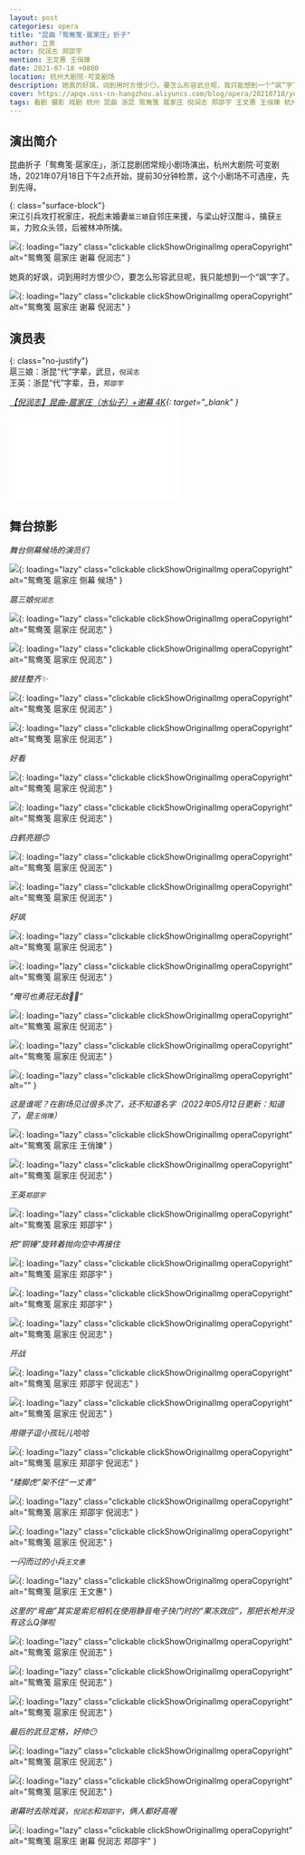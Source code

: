 ```yaml
---
layout: post
categories: opera
title: "昆曲「鸳鸯笺·扈家庄」折子"
author: 立泉
actor: 倪润志 郑邵宇
mention: 王文惠 王俏瓅
date: 2021-07-18 +0800
location: 杭州大剧院·可变剧场
description: 她真的好飒，词到用时方恨少😶，要怎么形容武旦呢，我只能想到一个“飒”字了。
cover: https://apqx.oss-cn-hangzhou.aliyuncs.com/blog/opera/20210718/yuanyangjian_hujiazhuang/DSC06696_thumb.jpg
tags: 看剧 摄影 戏剧 杭州 昆曲 浙昆 鸳鸯笺 扈家庄 倪润志 郑邵宇 王文惠 王俏瓅 杭州大剧院·可变剧场
---
```


## 演出简介

昆曲折子「鸳鸯笺·扈家庄」，浙江昆剧团常规小剧场演出，杭州大剧院·可变剧场，2021年07月18日下午2点开始，提前30分钟检票，这个小剧场不可选座，先到先得。

{: class="surface-block"}  
宋江引兵攻打祝家庄，祝彪末婚妻`扈三娘`自邻庄来援，与梁山好汉酣斗，擒获`王英`，力败众头领，后被林冲所擒。

![](https://apqx.oss-cn-hangzhou.aliyuncs.com/blog/opera/20210718/yuanyangjian_hujiazhuang/DSC06695_thumb.jpg){: loading="lazy" class="clickable clickShowOriginalImg operaCopyright" alt="鸳鸯笺 扈家庄 谢幕 倪润志" }

她真的好飒，词到用时方恨少😶，要怎么形容武旦呢，我只能想到一个“飒”字了。

![](https://apqx.oss-cn-hangzhou.aliyuncs.com/blog/opera/20210718/yuanyangjian_hujiazhuang/DSC07108_thumb.jpg){: loading="lazy" class="clickable clickShowOriginalImg operaCopyright" alt="鸳鸯笺 扈家庄 谢幕 倪润志" }

## 演员表

{: class="no-justify"}  
扈三娘：浙昆“代”字辈，武旦，`倪润志`  
王英：浙昆“代”字辈，丑，`郑邵宇`

*[【倪润志】昆曲-扈家庄（水仙子）+谢幕 4K](https://www.bilibili.com/video/BV1Ch411v7PY){: target="_blank" }*

<div class="video-container">
<iframe loading="lazy" src="//player.bilibili.com/player.html?aid=205688827&bvid=BV1Ch411v7PY&cid=948705131&p=1&autoplay=0" scrolling="no" border="0" frameborder="no" framespacing="0" allowfullscreen="true"> </iframe>
</div>

## 舞台掠影

*舞台侧幕候场的演员们*

![](https://apqx.oss-cn-hangzhou.aliyuncs.com/blog/opera/20210718/yuanyangjian_hujiazhuang/DSC06676_thumb.jpg){: loading="lazy" class="clickable clickShowOriginalImg operaCopyright" alt="鸳鸯笺 扈家庄 侧幕 候场" }

*扈三娘`倪润志`*

![](https://apqx.oss-cn-hangzhou.aliyuncs.com/blog/opera/20210718/yuanyangjian_hujiazhuang/DSC06677_thumb.jpg){: loading="lazy" class="clickable clickShowOriginalImg operaCopyright" alt="鸳鸯笺 扈家庄 倪润志" }

![](https://apqx.oss-cn-hangzhou.aliyuncs.com/blog/opera/20210718/yuanyangjian_hujiazhuang/DSC06678_thumb.jpg){: loading="lazy" class="clickable clickShowOriginalImg operaCopyright" alt="鸳鸯笺 扈家庄 倪润志" }

*披挂整齐✨*

![](https://apqx.oss-cn-hangzhou.aliyuncs.com/blog/opera/20210718/yuanyangjian_hujiazhuang/DSC06680_thumb.jpg){: loading="lazy" class="clickable clickShowOriginalImg operaCopyright" alt="鸳鸯笺 扈家庄 倪润志" }

![](https://apqx.oss-cn-hangzhou.aliyuncs.com/blog/opera/20210718/yuanyangjian_hujiazhuang/DSC06685_thumb.jpg){: loading="lazy" class="clickable clickShowOriginalImg operaCopyright" alt="鸳鸯笺 扈家庄 倪润志" }

*好看*

![](https://apqx.oss-cn-hangzhou.aliyuncs.com/blog/opera/20210718/yuanyangjian_hujiazhuang/DSC06705_thumb.jpg){: loading="lazy" class="clickable clickShowOriginalImg operaCopyright" alt="鸳鸯笺 扈家庄 倪润志" }

![](https://apqx.oss-cn-hangzhou.aliyuncs.com/blog/opera/20210718/yuanyangjian_hujiazhuang/DSC06743_thumb.jpg){: loading="lazy" class="clickable clickShowOriginalImg operaCopyright" alt="鸳鸯笺 扈家庄 倪润志" }

*白鹤亮翅🙃*

![](https://apqx.oss-cn-hangzhou.aliyuncs.com/blog/opera/20210718/yuanyangjian_hujiazhuang/DSC06686_thumb.jpg){: loading="lazy" class="clickable clickShowOriginalImg operaCopyright" alt="鸳鸯笺 扈家庄 倪润志" }

![](https://apqx.oss-cn-hangzhou.aliyuncs.com/blog/opera/20210718/yuanyangjian_hujiazhuang/DSC06689_thumb.jpg){: loading="lazy" class="clickable clickShowOriginalImg operaCopyright" alt="鸳鸯笺 扈家庄 倪润志" }

*好飒*

![](https://apqx.oss-cn-hangzhou.aliyuncs.com/blog/opera/20210718/yuanyangjian_hujiazhuang/DSC06696_thumb.jpg){: loading="lazy" class="clickable clickShowOriginalImg operaCopyright" alt="鸳鸯笺 扈家庄 倪润志" }

![](https://apqx.oss-cn-hangzhou.aliyuncs.com/blog/opera/20210718/yuanyangjian_hujiazhuang/DSC06711_thumb.jpg){: loading="lazy" class="clickable clickShowOriginalImg operaCopyright" alt="鸳鸯笺 扈家庄 倪润志" }

*“俺可也勇冠无敌💪🏻”*

![](https://apqx.oss-cn-hangzhou.aliyuncs.com/blog/opera/20210718/yuanyangjian_hujiazhuang/DSC06716_thumb.jpg){: loading="lazy" class="clickable clickShowOriginalImg operaCopyright" alt="鸳鸯笺 扈家庄 倪润志" }

![](https://apqx.oss-cn-hangzhou.aliyuncs.com/blog/opera/20210718/yuanyangjian_hujiazhuang/DSC06735_thumb.jpg){: loading="lazy" class="clickable clickShowOriginalImg operaCopyright" alt="鸳鸯笺 扈家庄 倪润志" }

![](https://apqx.oss-cn-hangzhou.aliyuncs.com/blog/opera/20210718/yuanyangjian_hujiazhuang/DSC06738_thumb.jpg){: loading="lazy" class="clickable clickShowOriginalImg operaCopyright" alt="" }

*这是谁呢？在剧场见过很多次了，还不知道名字（2022年05月12日更新：知道了，是`王俏瓅`）*

![](https://apqx.oss-cn-hangzhou.aliyuncs.com/blog/opera/20210718/yuanyangjian_hujiazhuang/DSC06748_thumb.jpg){: loading="lazy" class="clickable clickShowOriginalImg operaCopyright" alt="鸳鸯笺 扈家庄 王俏瓅" }

![](https://apqx.oss-cn-hangzhou.aliyuncs.com/blog/opera/20210718/yuanyangjian_hujiazhuang/DSC06827_thumb.jpg){: loading="lazy" class="clickable clickShowOriginalImg operaCopyright" alt="鸳鸯笺 扈家庄 倪润志" }


*王英`郑邵宇`*

![](https://apqx.oss-cn-hangzhou.aliyuncs.com/blog/opera/20210718/yuanyangjian_hujiazhuang/DSC06755_thumb.jpg){: loading="lazy" class="clickable clickShowOriginalImg operaCopyright" alt="鸳鸯笺 扈家庄 郑邵宇" }

*把“铜锤”旋转着抛向空中再接住*

![](https://apqx.oss-cn-hangzhou.aliyuncs.com/blog/opera/20210718/yuanyangjian_hujiazhuang/DSC06767_thumb.jpg){: loading="lazy" class="clickable clickShowOriginalImg operaCopyright" alt="鸳鸯笺 扈家庄 郑邵宇" }

![](https://apqx.oss-cn-hangzhou.aliyuncs.com/blog/opera/20210718/yuanyangjian_hujiazhuang/DSC06768_thumb.jpg){: loading="lazy" class="clickable clickShowOriginalImg operaCopyright" alt="鸳鸯笺 扈家庄 郑邵宇" }

![](https://apqx.oss-cn-hangzhou.aliyuncs.com/blog/opera/20210718/yuanyangjian_hujiazhuang/DSC06782_thumb.jpg){: loading="lazy" class="clickable clickShowOriginalImg operaCopyright" alt="鸳鸯笺 扈家庄 倪润志" }


*开战*

![](https://apqx.oss-cn-hangzhou.aliyuncs.com/blog/opera/20210718/yuanyangjian_hujiazhuang/DSC06798_thumb.jpg){: loading="lazy" class="clickable clickShowOriginalImg operaCopyright" alt="鸳鸯笺 扈家庄 郑邵宇 倪润志" }

![](https://apqx.oss-cn-hangzhou.aliyuncs.com/blog/opera/20210718/yuanyangjian_hujiazhuang/DSC06808_thumb.jpg){: loading="lazy" class="clickable clickShowOriginalImg operaCopyright" alt="鸳鸯笺 扈家庄 倪润志" }

*用翎子逗小孩玩儿哈哈*

![](https://apqx.oss-cn-hangzhou.aliyuncs.com/blog/opera/20210718/yuanyangjian_hujiazhuang/DSC06811_thumb.jpg){: loading="lazy" class="clickable clickShowOriginalImg operaCopyright" alt="鸳鸯笺 扈家庄 郑邵宇 倪润志" }

*“矮脚虎”架不住“一丈青”*

![](https://apqx.oss-cn-hangzhou.aliyuncs.com/blog/opera/20210718/yuanyangjian_hujiazhuang/DSC06819_thumb.jpg){: loading="lazy" class="clickable clickShowOriginalImg operaCopyright" alt="鸳鸯笺 扈家庄 郑邵宇 倪润志" }

![](https://apqx.oss-cn-hangzhou.aliyuncs.com/blog/opera/20210718/yuanyangjian_hujiazhuang/DSC06806_thumb.jpg){: loading="lazy" class="clickable clickShowOriginalImg operaCopyright" alt="鸳鸯笺 扈家庄 倪润志" }

*一闪而过的小兵`王文惠`*

![](https://apqx.oss-cn-hangzhou.aliyuncs.com/blog/opera/20210718/yuanyangjian_hujiazhuang/DSC06832_thumb.jpg){: loading="lazy" class="clickable clickShowOriginalImg operaCopyright" alt="鸳鸯笺 扈家庄 王文惠" }

*这里的“弯曲”其实是索尼相机在使用静音电子快门时的“果冻效应”，那把长枪并没有这么Q弹啦*

![](https://apqx.oss-cn-hangzhou.aliyuncs.com/blog/opera/20210718/yuanyangjian_hujiazhuang/DSC06837_thumb.jpg){: loading="lazy" class="clickable clickShowOriginalImg operaCopyright" alt="鸳鸯笺 扈家庄 倪润志" }

![](https://apqx.oss-cn-hangzhou.aliyuncs.com/blog/opera/20210718/yuanyangjian_hujiazhuang/DSC06838_thumb.jpg){: loading="lazy" class="clickable clickShowOriginalImg operaCopyright" alt="鸳鸯笺 扈家庄 倪润志" }

![](https://apqx.oss-cn-hangzhou.aliyuncs.com/blog/opera/20210718/yuanyangjian_hujiazhuang/DSC06858_thumb.jpg){: loading="lazy" class="clickable clickShowOriginalImg operaCopyright" alt="鸳鸯笺 扈家庄 倪润志" }

*最后的武旦定格，好帅😶*

![](https://apqx.oss-cn-hangzhou.aliyuncs.com/blog/opera/20210718/yuanyangjian_hujiazhuang/DSC06885_thumb.jpg){: loading="lazy" class="clickable clickShowOriginalImg operaCopyright" alt="鸳鸯笺 扈家庄 倪润志" }

![](https://apqx.oss-cn-hangzhou.aliyuncs.com/blog/opera/20210718/yuanyangjian_hujiazhuang/DSC06888_thumb.jpg){: loading="lazy" class="clickable clickShowOriginalImg operaCopyright" alt="鸳鸯笺 扈家庄 倪润志" }

*谢幕时去除戏装，`倪润志`和`郑邵宇`，俩人都好高喔*

![](https://apqx.oss-cn-hangzhou.aliyuncs.com/blog/opera/20210718/yuanyangjian_hujiazhuang/DSC07112_thumb.jpg){: loading="lazy" class="clickable clickShowOriginalImg operaCopyright" alt="鸳鸯笺 扈家庄 谢幕 倪润志 郑邵宇" }